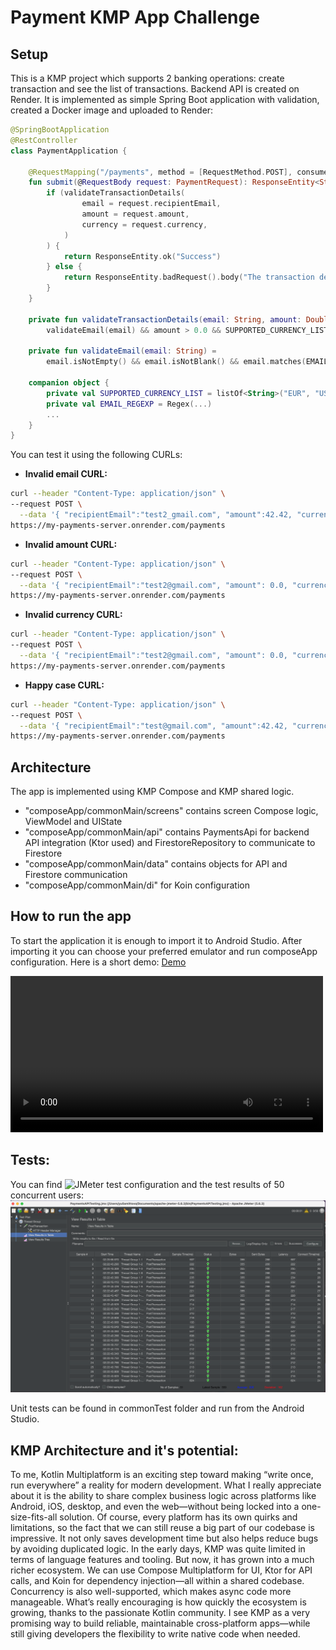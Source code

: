 # Payment KMP App Challenge

## Setup
This is a KMP project which supports 2 banking operations: create transaction and see the list of transactions.
Backend API is created on Render. It is implemented as simple Spring Boot application with validation, created a Docker image and uploaded to Render:

```Kotlin
@SpringBootApplication
@RestController
class PaymentApplication {

    @RequestMapping("/payments", method = [RequestMethod.POST], consumes = [MediaType.APPLICATION_JSON_VALUE])
    fun submit(@RequestBody request: PaymentRequest): ResponseEntity<String> {
        if (validateTransactionDetails(
                email = request.recipientEmail,
                amount = request.amount,
                currency = request.currency,
            )
        ) {
            return ResponseEntity.ok("Success")
        } else {
            return ResponseEntity.badRequest().body("The transaction details are invalid.")
        }
    }

    private fun validateTransactionDetails(email: String, amount: Double, currency: String) =
        validateEmail(email) && amount > 0.0 && SUPPORTED_CURRENCY_LIST.contains(currency)

    private fun validateEmail(email: String) =
        email.isNotEmpty() && email.isNotBlank() && email.matches(EMAIL_REGEXP)

    companion object {
        private val SUPPORTED_CURRENCY_LIST = listOf<String>("EUR", "USD")
        private val EMAIL_REGEXP = Regex(...)
        ...
    }
}
```

You can test it using the following CURLs:
* **Invalid email CURL:**
```bash
curl --header "Content-Type: application/json" \
--request POST \
  --data '{ "recipientEmail":"test2_gmail.com", "amount":42.42, "currency":"EUR" }' \
https://my-payments-server.onrender.com/payments 
```
* **Invalid amount CURL:**
```bash
curl --header "Content-Type: application/json" \
--request POST \
  --data '{ "recipientEmail":"test2@gmail.com", "amount": 0.0, "currency":"EUR" }' \
https://my-payments-server.onrender.com/payments
```
* **Invalid currency CURL:**
```bash
curl --header "Content-Type: application/json" \
--request POST \
  --data '{ "recipientEmail":"test2@gmail.com", "amount": 0.0, "currency":"AED" }' \
https://my-payments-server.onrender.com/payments 
```
* **Happy case CURL:**
```bash
curl --header "Content-Type: application/json" \
--request POST \
  --data '{ "recipientEmail":"test@gmail.com", "amount":42.42, "currency":"EUR" }' \
https://my-payments-server.onrender.com/payments
```

## Architecture
The app is implemented using KMP Compose and KMP shared logic.
* "composeApp/commonMain/screens" contains screen Compose logic, ViewModel and UIState
* "composeApp/commonMain/api" contains PaymentsApi for backend API integration (Ktor used) and FirestoreRepository to communicate to Firestore
* "composeApp/commonMain/data" contains objects for API and Firestore communication
* "composeApp/commonMain/di" for Koin configuration

##  How to run the app
To start the application it is enough to import it to Android Studio. After importing it you can choose your preferred emulator and run composeApp configuration.
Here is a short demo:
[Demo](docResources/demo_video.webm)

<video src="docResources/demo_video.webm" width="500" controls></video>

## Tests:
You can find ![JMeter test configuration](docResources/PaymentsAPITesting.jmx) and the test results of 50 concurrent users:
![JMeter test result:](docResources/jmeter_result.png)

Unit tests can be found in commonTest folder and run from the Android Studio.

## KMP Architecture and it's potential:
To me, Kotlin Multiplatform is an exciting step toward making “write once, run everywhere” a reality for modern development. What I really appreciate about it is the ability to share complex business logic across platforms like Android, iOS, desktop, and even the web—without being locked into a one-size-fits-all solution.
Of course, every platform has its own quirks and limitations, so the fact that we can still reuse a big part of our codebase is impressive. It not only saves development time but also helps reduce bugs by avoiding duplicated logic.
In the early days, KMP was quite limited in terms of language features and tooling. But now, it has grown into a much richer ecosystem. We can use Compose Multiplatform for UI, Ktor for API calls, and Koin for dependency injection—all within a shared codebase. Concurrency is also well-supported, which makes async code more manageable.
What’s really encouraging is how quickly the ecosystem is growing, thanks to the passionate Kotlin community. I see KMP as a very promising way to build reliable, maintainable cross-platform apps—while still giving developers the flexibility to write native code when needed.